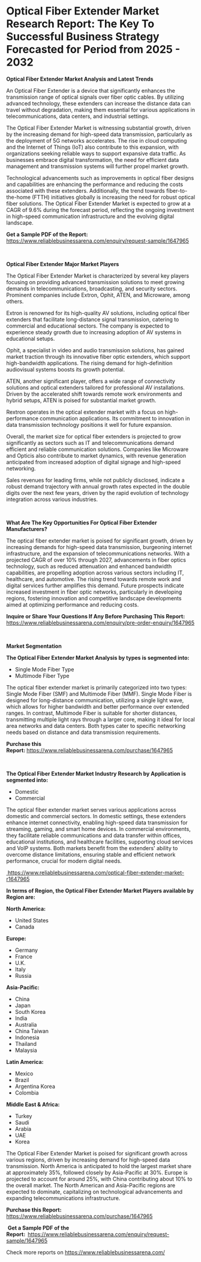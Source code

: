 <p><h1>Optical Fiber Extender Market Research Report: The Key To Successful Business Strategy Forecasted for Period from 2025 - 2032</h1></p><p><strong>Optical Fiber Extender Market Analysis and Latest Trends</strong></p>
<p><p>An Optical Fiber Extender is a device that significantly enhances the transmission range of optical signals over fiber optic cables. By utilizing advanced technology, these extenders can increase the distance data can travel without degradation, making them essential for various applications in telecommunications, data centers, and industrial settings.</p><p>The Optical Fiber Extender Market is witnessing substantial growth, driven by the increasing demand for high-speed data transmission, particularly as the deployment of 5G networks accelerates. The rise in cloud computing and the Internet of Things (IoT) also contribute to this expansion, with organizations seeking reliable ways to support expansive data traffic. As businesses embrace digital transformation, the need for efficient data management and transmission systems will further propel market growth.</p><p>Technological advancements such as improvements in optical fiber designs and capabilities are enhancing the performance and reducing the costs associated with these extenders. Additionally, the trend towards fiber-to-the-home (FTTH) initiatives globally is increasing the need for robust optical fiber solutions. The Optical Fiber Extender Market is expected to grow at a CAGR of 9.6% during the forecast period, reflecting the ongoing investment in high-speed communication infrastructure and the evolving digital landscape.</p></p>
<p><strong>Get a Sample PDF of the Report:&nbsp;</strong> <a href="https://www.reliablebusinessarena.com/enquiry/request-sample/1647965?utm_campaign=2454&utm_medium=2&utm_source=Github&utm_content=ia&utm_term=11022025&utm_id=optical-fiber-extender">https://www.reliablebusinessarena.com/enquiry/request-sample/1647965</a></p>
<p>&nbsp;</p>
<p><strong>Optical Fiber Extender Major Market Players</strong></p>
<p><p>The Optical Fiber Extender Market is characterized by several key players focusing on providing advanced transmission solutions to meet growing demands in telecommunications, broadcasting, and security sectors. Prominent companies include Extron, Ophit, ATEN, and Microware, among others.</p><p>Extron is renowned for its high-quality AV solutions, including optical fiber extenders that facilitate long-distance signal transmission, catering to commercial and educational sectors. The company is expected to experience steady growth due to increasing adoption of AV systems in educational setups.</p><p>Ophit, a specialist in video and audio transmission solutions, has gained market traction through its innovative fiber optic extenders, which support high-bandwidth applications. The rising demand for high-definition audiovisual systems boosts its growth potential.</p><p>ATEN, another significant player, offers a wide range of connectivity solutions and optical extenders tailored for professional AV installations. Driven by the accelerated shift towards remote work environments and hybrid setups, ATEN is poised for substantial market growth.</p><p>Rextron operates in the optical extender market with a focus on high-performance communication applications. Its commitment to innovation in data transmission technology positions it well for future expansion.</p><p>Overall, the market size for optical fiber extenders is projected to grow significantly as sectors such as IT and telecommunications demand efficient and reliable communication solutions. Companies like Microware and Opticis also contribute to market dynamics, with revenue generation anticipated from increased adoption of digital signage and high-speed networking.</p><p>Sales revenues for leading firms, while not publicly disclosed, indicate a robust demand trajectory with annual growth rates expected in the double digits over the next few years, driven by the rapid evolution of technology integration across various industries.</p></p>
<p>&nbsp;</p>
<p><strong>What Are The Key Opportunities For Optical Fiber Extender Manufacturers?</strong></p>
<p><p>The optical fiber extender market is poised for significant growth, driven by increasing demands for high-speed data transmission, burgeoning internet infrastructure, and the expansion of telecommunications networks. With a projected CAGR of over 10% through 2027, advancements in fiber optics technology, such as reduced attenuation and enhanced bandwidth capabilities, are propelling adoption across various sectors including IT, healthcare, and automotive. The rising trend towards remote work and digital services further amplifies this demand. Future prospects indicate increased investment in fiber optic networks, particularly in developing regions, fostering innovation and competitive landscape developments aimed at optimizing performance and reducing costs.</p></p>
<p><strong>Inquire or Share Your Questions If Any Before Purchasing This Report:</strong> <a href="https://www.reliablebusinessarena.com/enquiry/pre-order-enquiry/1647965?utm_campaign=2454&utm_medium=2&utm_source=Github&utm_content=ia&utm_term=11022025&utm_id=optical-fiber-extender">https://www.reliablebusinessarena.com/enquiry/pre-order-enquiry/1647965</a></p>
<p>&nbsp;</p>
<p><strong>Market Segmentation</strong></p>
<p><strong>The Optical Fiber Extender Market Analysis by types is segmented into:</strong></p>
<p><ul><li>Single Mode Fiber Type</li><li>Multimode Fiber Type</li></ul></p>
<p><p>The optical fiber extender market is primarily categorized into two types: Single Mode Fiber (SMF) and Multimode Fiber (MMF). Single Mode Fiber is designed for long-distance communication, utilizing a single light wave, which allows for higher bandwidth and better performance over extended ranges. In contrast, Multimode Fiber is suitable for shorter distances, transmitting multiple light rays through a larger core, making it ideal for local area networks and data centers. Both types cater to specific networking needs based on distance and data transmission requirements.</p></p>
<p><strong>Purchase this Report:&nbsp;</strong><a href="https://www.reliablebusinessarena.com/purchase/1647965?utm_campaign=2454&utm_medium=2&utm_source=Github&utm_content=ia&utm_term=11022025&utm_id=optical-fiber-extender">https://www.reliablebusinessarena.com/purchase/1647965</a></p>
<p>&nbsp;</p>
<p><strong>The Optical Fiber Extender Market Industry Research by Application is segmented into:</strong></p>
<p><ul><li>Domestic</li><li>Commercial</li></ul></p>
<p><p>The optical fiber extender market serves various applications across domestic and commercial sectors. In domestic settings, these extenders enhance internet connectivity, enabling high-speed data transmission for streaming, gaming, and smart home devices. In commercial environments, they facilitate reliable communications and data transfer within offices, educational institutions, and healthcare facilities, supporting cloud services and VoIP systems. Both markets benefit from the extenders' ability to overcome distance limitations, ensuring stable and efficient network performance, crucial for modern digital needs.</p></p>
<p><a href="https://www.reliablebusinessarena.com/optical-fiber-extender-market-r1647965?utm_campaign=2454&utm_medium=2&utm_source=Github&utm_content=ia&utm_term=11022025&utm_id=optical-fiber-extender">&nbsp;https://www.reliablebusinessarena.com/optical-fiber-extender-market-r1647965</a></p>
<p><strong>In terms of Region, the Optical Fiber Extender Market Players available by Region are:</strong></p>
<p>
    <p> <strong> North America: </strong>
        <ul>
            <li>United States</li>
            <li>Canada</li>
        </ul>
        </p> 
    <p> <strong> Europe: </strong>
        <ul>
            <li>Germany</li>
            <li>France</li>
            <li>U.K.</li>
            <li>Italy</li>
            <li>Russia</li>
        </ul>
        </p> 
    <p> <strong> Asia-Pacific: </strong>
        <ul>
            <li>China</li>
            <li>Japan</li>
            <li>South Korea</li>
            <li>India</li>
            <li>Australia</li>
            <li>China Taiwan</li>
            <li>Indonesia</li>
            <li>Thailand</li>
            <li>Malaysia</li>
        </ul>
        </p> 
    <p> <strong> Latin America: </strong>
        <ul>
            <li>Mexico</li>
            <li>Brazil</li>
            <li>Argentina Korea</li>
            <li>Colombia</li>
        </ul>
        </p> 
    <p> <strong> Middle East & Africa: </strong>
        <ul>
            <li>Turkey</li>
            <li>Saudi</li>
            <li>Arabia</li>
            <li>UAE</li>
            <li>Korea</li>
        </ul>
    </p>
    </p>
<p><p>The Optical Fiber Extender Market is poised for significant growth across various regions, driven by increasing demand for high-speed data transmission. North America is anticipated to hold the largest market share at approximately 35%, followed closely by Asia-Pacific at 30%. Europe is projected to account for around 25%, with China contributing about 10% to the overall market. The North American and Asia-Pacific regions are expected to dominate, capitalizing on technological advancements and expanding telecommunications infrastructure.</p></p>
<p><strong>Purchase this Report: </strong><a href="https://www.reliablebusinessarena.com/purchase/1647965?utm_campaign=2454&utm_medium=2&utm_source=Github&utm_content=ia&utm_term=11022025&utm_id=optical-fiber-extender">https://www.reliablebusinessarena.com/purchase/1647965</a></p>
<p>&nbsp;<strong>Get a Sample PDF of the Report:&nbsp;&nbsp;</strong><a href="https://www.reliablebusinessarena.com/enquiry/request-sample/1647965?utm_campaign=2454&utm_medium=2&utm_source=Github&utm_content=ia&utm_term=11022025&utm_id=optical-fiber-extender">https://www.reliablebusinessarena.com/enquiry/request-sample/1647965</a></p>
<p><strong></strong></p>
<p>Check more reports on <a href="https://www.reliablebusinessarena.com/?utm_campaign=2454&utm_medium=2&utm_source=Github&utm_content=ia&utm_term=11022025&utm_id=optical-fiber-extender">https://www.reliablebusinessarena.com/</a></p>
